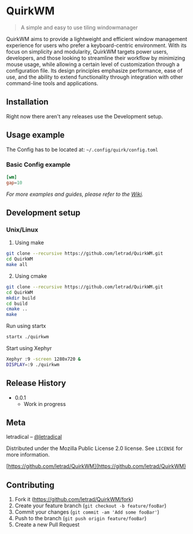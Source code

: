<!--

<h1 align="center">QuirkWM</h1>  
QuirkWM stands tall as a remarkable tiling window manager (WM), combining simplicity and high effectiveness to revolutionize your productivity. Crafted in C and harnessing the power of X11 (the xlib library), QuirkWM presents a seamless, user-centric interface that sets a new standard for usability. Embracing a minimalist approach, it empowers you to effortlessly navigate and optimize your workspace, maximizing every inch of your screen for an unrivaled working environment. Say hello to efficiency, meet QuirkWM!

## 🚀 Features

- **Tiling Window Management**: Organizes your windows into a tiling pattern, eliminating any wasted space and allowing for easy navigation.
- **Keyboard Shortcuts 🎹**: QuirkWM supports intuitive keyboard shortcuts to create, close, and navigate between windows.
- **Lightweight Design 🪶**: As a minimalistic window manager, QuirkWM is fast and efficient, perfect for those who want a responsive system without unnecessary extras.
- **Gap Control 🖼️**: Adjust the gaps between windows for a more visually appealing setup.
- **Focus Control 🔍**: Easily navigate between the windows using keyboard shortcuts to focus on different parts of your work.

## 📦 Installation
### Dependencies
Make sure you have the X11 development libraries installed on your system.
```bash
sudo apt-get install libx11-dev # Debian
sudo pacman -S libx11 # Arch Linux
... 
```
On other systems, use the corresponding package manager and package name.

### Building from Source
1. **Clone the QuirkWM repository**:
```
git clone --recursive https://github.com/letrad/QuirkWM.git
```
 *QuirkWM has dependancies so you'll need to use `--recursive` to grab all those goodies along with it.*

2. **Change into the QuirkWM directory**:
```
cd QuirkWM
```
3. **Create a build directory and navigate into it**:
```bash
mkdir build
cd build
```
4. **Configure & Compile**:
 ```bash
 cmake ..
 make
```
5. **Add QuirkWM to .xinitrc or use startx**:
```bash
startx ./QuirkWM
```
## 🎮 Usage
### Key Bindings

- **Super + T**: Open a new terminal window (kitty).
- **Super + Q**: Quit the window manager.
- **Super + Left Arrow**: Focus the previous window.
- **Super + Right Arrow**: Focus the next window.

## 🤝 Contributing
Contributions to QuirkWM are welcome! Please read the contributing guidelines and submit pull requests or open an issue.

## 📜 License
QuirkWM is open source and available under the Mozilla Public License 2.0. See the LICENSE file for details.

-->
# QuirkWM
> A simple and easy to use tiling windowmanager

QuirkWM aims to provide a lightweight and efficient window management experience for users who prefer a keyboard-centric environment. With its focus on simplicity and modularity, QuirkWM targets power users, developers, and those looking to streamline their workflow by minimizing mouse usage, while allowing a certain level of customization through a configuration file. Its design principles emphasize performance, ease of use, and the ability to extend functionality through integration with other command-line tools and applications.

<!-- ![](header.png) -->

## Installation

Right now there aren't any releases use the Development setup.

## Usage example

<!-- Add screen shots-->

The Config has to be located at: `~/.config/quirk/config.toml`

### Basic Config example
```toml
[wm]
gap=10
```

_For more examples and guides, please refer to the [Wiki][wiki]._

## Development setup

### Unix/Linux

1. Using make
```sh
git clone --recursive https://github.com/letrad/QuirkWM.git
cd QuirkWM
make all
```

2. Using cmake
```sh
git clone --recursive https://github.com/letrad/QuirkWM.git
cd QuirkWM
mkdir build
cd build
cmake ..
make
```

Run using startx
```sh
startx ./quirkwm
```

Start using Xephyr
```sh
Xephyr :9 -screen 1280x720 &
DISPLAY=:9 ./quirkwm
```

## Release History

* 0.0.1
    * Work in progress

## Meta

letradical – [@letradical](https://discord.com) <!-- – YourEmail@example.com -->

Distributed under the Mozilla Public License 2.0 license. See ``LICENSE`` for more information.

[https://github.com/letrad/QuirkWM](https://github.com/letrad/QuirkWM)

## Contributing

1. Fork it (<https://github.com/letrad/QuirkWM/fork>)
2. Create your feature branch (`git checkout -b feature/fooBar`)
3. Commit your changes (`git commit -am 'Add some fooBar'`)
4. Push to the branch (`git push origin feature/fooBar`)
5. Create a new Pull Request

<!-- Markdown link & img dfn's -->
[wiki]: https://github.com/letrad/QuirkWM/wiki